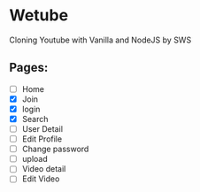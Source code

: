 # Wetube

Cloning Youtube with Vanilla and NodeJS by SWS

## Pages:

- [ ] Home
- [x] Join
- [x] login
- [x] Search
- [ ] User Detail
- [ ] Edit Profile
- [ ] Change password
- [ ] upload
- [ ] Video detail
- [ ] Edit Video

